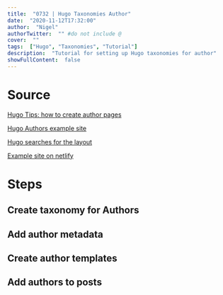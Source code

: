```yaml
---
title:  "0732 | Hugo Taxonomies Author"
date:  "2020-11-12T17:32:00"
author:  "Nigel"
authorTwitter:  "" #do not include @
cover:  ""
tags:  ["Hugo", "Taxonomies", "Tutorial"]
description:  "Tutorial for setting up Hugo taxonomies for author"
showFullContent:  false
---
```

# Source

[Hugo Tips: how to create author pages](https://www.netlify.com/blog/2018/07/24/hugo-tips-how-to-create-author-pages/)

[Hugo Authors example site](https://github.com/imorente/hugo-multiauthor-example)

[Hugo searches for the layout](https://gohugo.io/templates/lookup-order/#examples-layout-lookup-for-taxonomy-list-pages)

[Example site on netlify](https://hugo-multiauthor-example.netlify.com/)

# Steps

## Create taxonomy for Authors
## Add author metadata
## Create author templates
## Add authors to posts